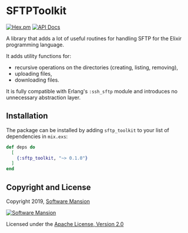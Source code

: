 # SFTPToolkit

[![Hex.pm](https://img.shields.io/hexpm/v/sftp_toolkit.svg)](https://hex.pm/packages/sftp_toolkit)
[![API Docs](https://img.shields.io/badge/api-docs-yellow.svg?style=flat)](https://hexdocs.pm/sftp_toolkit/)

A library that adds a lot of useful routines for handling SFTP for the Elixir
programming language.

It adds utility functions for:

* recursive operations on the directories (creating, listing, removing),
* uploading files,
* downloading files.

It is fully compatible with Erlang's `:ssh_sftp` module and introduces no
unnecessary abstraction layer.

## Installation

The package can be installed by adding `sftp_toolkit` to your list of dependencies 
in `mix.exs`:

```elixir
def deps do
  [
    {:sftp_toolkit, "~> 0.1.0"}
  ]
end
```

## Copyright and License

Copyright 2019, [Software Mansion](https://swmansion.com/?utm_source=git&utm_medium=readme&utm_campaign=sftp_toolkit)

[![Software Mansion](https://membraneframework.github.io/static/logo/swm_logo_readme.png)](
https://swmansion.com/?utm_source=git&utm_medium=readme&utm_campaign=sftp_toolkit)

Licensed under the [Apache License, Version 2.0](LICENSE)
